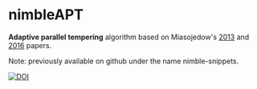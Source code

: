 nimbleAPT
===============

**Adaptive parallel tempering** algorithm based on Miasojedow's [2013](https://www.tandfonline.com/doi/abs/10.1080/10618600.2013.778779) and [2016](https://link.springer.com/article/10.1007/s11222-015-9579-0) papers.

Note: previously available on github under the name nimble-snippets.

[![DOI](https://zenodo.org/badge/106051349.svg)](https://zenodo.org/badge/latestdoi/106051349)
